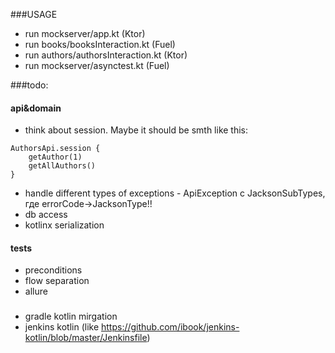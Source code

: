 ###USAGE
- run mockserver/app.kt (Ktor)
- run books/booksInteraction.kt (Fuel)
- run authors/authorsInteraction.kt (Ktor)
- run mockserver/asynctest.kt (Fuel) 


###todo:
#### api&domain
- think about session. Maybe it should be smth like this:
```
AuthorsApi.session {
    getAuthor(1)
    getAllAuthors()
}
```
- handle different types of exceptions - ApiException с JacksonSubTypes, где errorCode->JacksonType!! 
- db access
- kotlinx serialization
#### tests
- preconditions
- flow separation
- allure
### 
- gradle kotlin mirgation
- jenkins kotlin (like https://github.com/ibook/jenkins-kotlin/blob/master/Jenkinsfile)